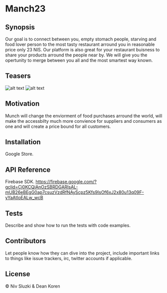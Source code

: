 # Manch23
## Synopsis

Our goal is to connect between you, empty stomach people, starving and food lover person to the most tasty restaurant arround you in reasonable price only 23 NIS.
Our platform is also great for your restaurant buisness to share your products arround the people near by.
We will give you the opertunity to merge between you all and the most smartest way known.

## Teasers

![alt text](https://i.ibb.co/h7NBWKG/1.png)
![alt text](https://i.ibb.co/Dr5BzZq/2.png)



## Motivation

Munch will change the enviorment of food purchases arround the world, will make the accessbilty much more convience for suppliers and consumers as one and will create a price bound for all customers.

## Installation

Google Store.

## API Reference

Firebase SDK.
https://firebase.google.com/?gclid=Cj0KCQiAnOzSBRDGARIsAL-mUB26eBEgG0ap7csuzVzdRfNAyScpz5Kfs9IsOf6xJ2x80u13q09F-yYaAtloEALw_wcB

## Tests

Describe and show how to run the tests with code examples.

## Contributors

Let people know how they can dive into the project, include important links to things like issue trackers, irc, twitter accounts if applicable.

## License

© Niv Sluzki & Dean Koren 

